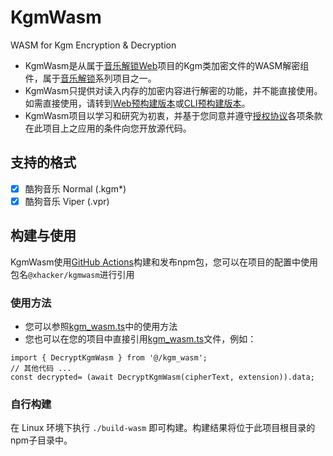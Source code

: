 # KgmWasm
WASM for Kgm Encryption & Decryption
- KgmWasm是从属于[音乐解锁Web]项目的Kgm类加密文件的WASM解密组件，属于[音乐解锁]系列项目之一。
- KgmWasm只提供对读入内存的加密内容进行解密的功能，并不能直接使用。如需直接使用，请转到[Web预构建版本]或[CLI预构建版本]。
- KgmWasm项目以学习和研究为初衷，并基于您同意并遵守[授权协议]各项条款在此项目上之应用的条件向您开放源代码。

## 支持的格式

- [x] 酷狗音乐 Normal (.kgm*)
- [x] 酷狗音乐 Viper (.vpr)

## 构建与使用

KgmWasm使用[GitHub Actions]构建和发布npm包，您可以在项目的配置中使用包名`@xhacker/kgmwasm`进行引用

### 使用方法

- 您可以参照[kgm_wasm.ts]中的使用方法
- 您也可以在您的项目中直接引用[kgm_wasm.ts]文件，例如：
```
import { DecryptKgmWasm } from '@/kgm_wasm';
// 其他代码 ...
const decrypted= (await DecryptKgmWasm(cipherText, extension)).data;
```

### 自行构建

在 Linux 环境下执行 `./build-wasm` 即可构建。构建结果将位于此项目根目录的npm子目录中。

[音乐解锁Web]: https://git.unlock-music.dev/um/web
[音乐解锁]: https://unlock-music.dev/
[Web预构建版本]: https://git.unlock-music.dev/um/-/packages/generic/web-build/
[CLI预构建版本]: https://git.unlock-music.dev/um/-/packages/generic/cli-build/
[授权协议]: https://github.com/xhacker-zzz/KgmWasm/blob/master/LICENSE.txt
[kgm_wasm.ts]: https://github.com/xhacker-zzz/KgmWasm/blob/master/kgm_wasm.ts
[GitHub Actions]: https://github.com/xhacker-zzz/KgmWasm/actions
